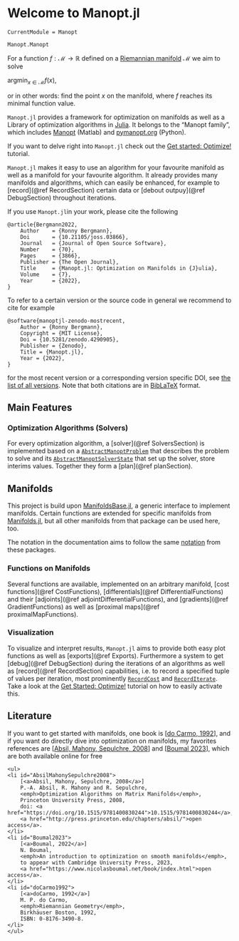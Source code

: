 # Welcome to Manopt.jl

```@meta
CurrentModule = Manopt
```

```@docs
Manopt.Manopt
```

For a function $f:\mathcal M → ℝ$ defined on a [Riemannian manifold](https://en.wikipedia.org/wiki/Riemannian_manifold) $\mathcal M$ we aim to solve

$\operatorname*{argmin}_{x ∈ \mathcal M} f(x),$

or in other words: find the point $x$ on the manifold, where $f$ reaches its minimal function value.

`Manopt.jl` provides a framework for optimization on manifolds as well as a Library of optimization algorithms in [Julia](https://julialang.org).
It belongs to the “Manopt family”, which includes [Manopt](https://manopt.org) (Matlab) and [pymanopt.org](https://www.pymanopt.org/) (Python).

If you want to delve right into `Manopt.jl` check out the
[Get started: Optimize!](tutorials/Optimize!.md) tutorial.

`Manopt.jl` makes it easy to use an algorithm for your favourite
manifold as well as a manifold for your favourite algorithm. It already provides
many manifolds and algorithms, which can easily be enhanced, for example to
[record](@ref RecordSection) certain data or
[debout outpuy](@ref DebugSection) throughout iterations.

If you use `Manopt.jl`in your work, please cite the following

```biblatex
@article{Bergmann2022,
    Author    = {Ronny Bergmann},
    Doi       = {10.21105/joss.03866},
    Journal   = {Journal of Open Source Software},
    Number    = {70},
    Pages     = {3866},
    Publisher = {The Open Journal},
    Title     = {Manopt.jl: Optimization on Manifolds in {J}ulia},
    Volume    = {7},
    Year      = {2022},
}
```

To refer to a certain version or the source code in general we recommend to cite for example

```biblatex
@software{manoptjl-zenodo-mostrecent,
    Author = {Ronny Bergmann},
    Copyright = {MIT License},
    Doi = {10.5281/zenodo.4290905},
    Publisher = {Zenodo},
    Title = {Manopt.jl},
    Year = {2022},
}
```

for the most recent version or a corresponding version specific DOI, see [the list of all versions](https://zenodo.org/search?page=1&size=20&q=conceptrecid:%224290905%22&sort=-version&all_versions=True).
Note that both citations are in [BibLaTeX](https://ctan.org/pkg/biblatex) format.

## Main Features

### Optimization Algorithms (Solvers)

For every optimization algorithm, a [solver](@ref SolversSection) is implemented based on a [`AbstractManoptProblem`](@ref) that describes the problem to solve and its [`AbstractManoptSolverState`](@ref) that set up the solver, store interims values. Together they
form a [plan](@ref planSection).

## Manifolds

This project is build upon [ManifoldsBase.jl](https://juliamanifolds.github.io/Manifolds.jl/stable/interface.html), a generic interface to implement manifolds. Certain functions are extended for specific manifolds from [Manifolds.jl](https://juliamanifolds.github.io/Manifolds.jl/stable/), but all other manifolds from that package can be used here, too.

The notation in the documentation aims to follow the same [notation](https://juliamanifolds.github.io/Manifolds.jl/stable/notation.html) from these packages.

### Functions on Manifolds

Several functions are available, implemented on an arbitrary manifold, [cost functions](@ref CostFunctions), [differentials](@ref DifferentialFunctions) and their [adjoints](@ref adjointDifferentialFunctions), and [gradients](@ref GradientFunctions) as well as [proximal maps](@ref proximalMapFunctions).

### Visualization

To visualize and interpret results, `Manopt.jl` aims to provide both easy plot functions as well as [exports](@ref Exports). Furthermore a system to get [debug](@ref DebugSection) during the iterations of an algorithms as well as [record](@ref RecordSection) capabilities, i.e. to record a specified tuple of values per iteration, most prominently [`RecordCost`](@ref) and
[`RecordIterate`](@ref). Take a look at the [Get Started: Optimize!](tutorials/Optimize!.md) tutorial on how to easily activate this.

## Literature

If you want to get started with manifolds, one book is [[do Carmo, 1992](#doCarmo1992)],
and if you want do directly dive into optimization on manifolds, my favorites references are
[[Absil, Mahony, Sepulchre, 2008](#AbsilMahonySepulchre2008)] and [[Boumal 2023](#Boumal2023)],
which are both available online for free

```@raw html
<ul>
<li id="AbsilMahonySepulchre2008">
    [<a>Absil, Mahony, Sepulchre, 2008</a>]
    P.-A. Absil, R. Mahony and R. Sepulchre,
    <emph>Optimization Algorithms on Matrix Manifolds</emph>,
    Princeton University Press, 2008,
    doi: <a href="https://doi.org/10.1515/9781400830244">10.1515/9781400830244</a>,
    <a href="http://press.princeton.edu/chapters/absil/">open access</a>.
</li>
<li id="Boumal2023">
    [<a>Boumal, 2022</a>]
    N. Boumal,
    <emph>An introduction to optimization on smooth manifolds</emph>,
    to appear with Cambridge University Press, 2023,
    <a href="https://www.nicolasboumal.net/book/index.html">open access</a>.
</li>
<li id="doCarmo1992">
    [<a>doCarmo, 1992</a>]
    M. P. do Carmo,
    <emph>Riemannian Geometry</emph>,
    Birkhäuser Boston, 1992,
    ISBN: 0-8176-3490-8.
</li>
</ul>
```
